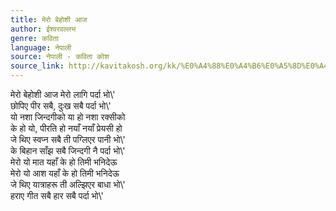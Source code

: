 ```yaml
---
title: मेरो बेहोशी आज
author: ईश्वरवल्लभ
genre: कविता
language: नेपाली
source: नेपाली - कविता कोश
source_link: http://kavitakosh.org/kk/%E0%A4%88%E0%A4%B6%E0%A5%8D%E0%A4%B5%E0%A4%B0%E0%A4%B5%E0%A4%B2%E0%A5%8D%E0%A4%B2%E0%A4%AD
---
```


मेरो बेहोशी आज मेरो लागि पर्दा भो\\'  
छोपिए पीर सबै, दुःख सबै पर्दा भो\\'  
यो नशा जिन्दगीको या हो नशा रक्सीको  
के हो यो, पीरति हो नयाँ नयाँ प्रेयसी हो  
जे थिए स्वप्न सबै ती पग्लिएर पानी भो\\'  
के बिहान साँझ सबै जिन्दगी नै पर्दा भो\\'  
मेरो यो मात यहाँ के हो तिमी भनिदेऊ  
मेरो यो आश यहाँ के हो तिमी भनिदेऊ  
जे थिए यात्राहरू ती अल्झिएर बाधा भो\\'  
हराए गीत सबै हार सबै पर्दा भो\\'
